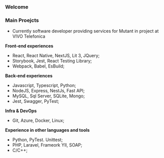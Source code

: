 ### Welcome 

### Main Proejcts
- Currently software developer providing services for Mutant in project at VIVO Telefonica

**Front-end experiences**
- React, React Native, NextJS, Lit 3, JQuery;
- Storybook, Jest, React Testing Library;
- Webpack, Babel, EsBuild;
  
**Back-end experiences**
- Javascript, Typescript, Python;
- NodeJS, Express, NestJs, Fast API;
- MySQL, Sql Server, SQLite, Mongo;
- Jest, Swagger, PyTest;

**Infra & DevOps**
- Git, Azure, Docker, Linux;

**Experience in other languages and tools**
- Python, PyTest. Unittest;
- PHP, Laravel, Frameork YII, SOAP;
- C/C++;
